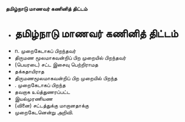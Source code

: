 **தமிழ்நாடு மாணவர் கணினித் திட்டம்**
- # தமிழ்நாடு மாணவர் கணினித் திட்டம்
- n. முறைகேடாகப் பிறந்தவர்
- திருமண மூலமாகவன்றிப் பிற முறையில் பிறந்தவர்
- (பெயரடை) சட்ட இசைவு பெற்றிராமத
- தக்கதாயிராத
- திருமணமூலமாகவன்றிப் பிற முறையில் பிறந்த
- . முறைகேடாகப் பிறந்த
- தவறாக உய்த்துணரப்பட்ட
- இயல்முரணியண
- (வினை) சட்டத்துக்கு மாறானதாக்கு
- முறைகேடனென்று அறிவி.

